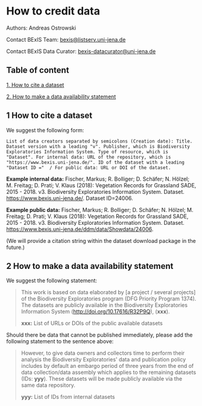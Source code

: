 # How to credit data

Authors: Andreas Ostrowski

Contact BExIS Team: <bexis@listserv.uni-jena.de>

Contact BExIS Data Curator: <bexis-datacurator@uni-jena.de>

## Table of content

[1. How to cite a dataset](#1-how-to-cite-a-dataset)

[2. How to make a data availability statement](#2-how-to-make-a-data-availability-statement)

## 1 How to cite a dataset

We suggest the following form:

`List of data creators separated by semicolons (Creation date): Title. Dataset version with a leading "v". Publisher, which is Biodiversity Exploratories Information System. Type of resource, which is "Dataset". For internal data: URL of the repository, which is "https://www.bexis.uni-jena.de/". ID of the dataset with a leading "Dataset ID ="  / For public data: URL or DOI of the dataset.`

**Example internal data:** Fischer, Markus; R. Bolliger; D. Schäfer; N. Hölzel; M. Freitag; D. Prati; V. Klaus (2018): Vegetation Records for Grassland SADE, 2015 - 2018. v3. Biodiversity Exploratories Information System. Dataset. https://www.bexis.uni-jena.de/. Dataset ID=24006.

**Example public data:** Fischer, Markus; R. Bolliger; D. Schäfer; N. Hölzel; M. Freitag; D. Prati; V. Klaus (2018): Vegetation Records for Grassland SADE, 2015 - 2018. v3. Biodiversity Exploratories Information System. Dataset. https://www.bexis.uni-jena.de/ddm/data/Showdata/24006.

(We will provide a citation string within the dataset download package in the future.)

## 2 How to make a data availability statement

We suggest the following statement:

> This work is based on data elaborated by [a project / several projects] of the Biodiversity Exploratories program (DFG Priority Program 1374). The datasets are publicly available in the Biodiversity Exploratories Information System (http://doi.org/10.17616/R32P9Q), (**xxx**). 
>
> **xxx:** List of URLs or DOIs of the public available datasets 

Should there be data that cannot be published immediately, please add the following statement to the sentence above:

> However, to give data owners and collectors time to perform their analysis the Biodiversity Exploratories' data and publication policy includes by default an embargo period of three years from the end of data collection/data assembly which applies to the remaining datasets (IDs: **yyy**). These datasets will be made publicly available via the same data repository.
>
> **yyy:** List of IDs from internal datasets



